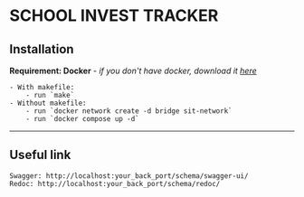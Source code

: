 # SCHOOL INVEST TRACKER

## Installation
**Requirement: Docker** - _if you don't have docker, download it [here](https://www.docker.com/products/docker-desktop/)_

    - With makefile:
        - run `make`
    - Without makefile:
        - run `docker network create -d bridge sit-network`
        - run `docker compose up -d`
___

## Useful link
    Swagger: http://localhost:your_back_port/schema/swagger-ui/
    Redoc: http://localhost:your_back_port/schema/redoc/
